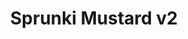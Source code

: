 ---
slug: sprunki-mustard-v2-2147
title: Sprunki Mustard v2
description: "Sprunki Mustard v2 is an exciting online game. Play for free directly in your browser!"
icon: /images/popular_mods/Sprunki Mustard v2.png
url: https://wowtbc.net/sprunkin/mustardv2/index.html
previewImage: /images/popular_mods/Sprunki Mustard v2.png
type: popular mods

# SEO配置
seo:
  title: "Sprunki Mustard v2 - Play Free Online Game | Fun Browser Games"
  description: "Sprunki Mustard v2 - Play this fun online game for free in your browser. No download required!"
  ogImage: "/images/popular_mods/Sprunki Mustard v2.png"
  keywords: "sprunki-mustard-v2-2147, online game, browser game, free game, popular mods game, play online"

videoUrls:
  - https://www.youtube.com/embed/example1
  - https://www.youtube.com/embed/example2

whyPlay:
  title: "Why Play Sprunki Mustard v2?"
  items:
    - "Immersive Gameplay: Sprunki Mustard v2 offers an engaging and immersive gaming experience that will keep you entertained for hours"
    - "Challenging Levels: Test your skills with increasingly difficult challenges and obstacles"
    - "Beautiful Graphics: Enjoy stunning visuals and smooth animations that bring the game world to life"
    - "Regular Updates: New content and features are added regularly to keep the game fresh and exciting"
    - "Free to Play: Experience all the fun without spending a penny"
    - "Community Features: Connect with other players, share strategies, and compete for high scores"
    - "Cross-Platform: Play on any device with a web browser, no downloads required"

features:
  title: "Key Features of Sprunki Mustard v2"
  image: "/images/popular_mods/Sprunki Mustard v2.png"
  items:
    - "Intuitive Controls: Easy to learn controls make Sprunki Mustard v2 accessible for players of all skill levels"
    - "Multiple Game Modes: Enjoy various gameplay options that provide different challenges and experiences"
    - "Character Customization: Personalize your gaming experience with unique characters and items"
    - "Achievement System: Complete special tasks to earn rewards and recognition"
    - "Leaderboards: Compete with players worldwide and see who can achieve the highest scores"

characteristics:
  title: "Game Characteristics"
  image: "/images/popular_mods/Sprunki Mustard v2.png"
  items:
    - "Genre: Popular mods game with elements of strategy and skill"
    - "Difficulty: Suitable for both casual gamers and those seeking a challenge"
    - "Play Time: Quick sessions or extended gameplay, depending on your preference"
    - "Art Style: Vibrant and engaging visuals that enhance the gaming experience"
    - "Sound Design: Immersive audio that complements the gameplay perfectly"

info: "Sprunki Mustard v2 is an exciting online game that offers players a unique and engaging gaming experience. With its intuitive controls, stunning visuals, and challenging gameplay, Sprunki Mustard v2 provides hours of entertainment for players of all ages and skill levels. Whether you're looking for a quick gaming session during a break or an extended play session, Sprunki Mustard v2 delivers an immersive experience that will keep you coming back for more. The game features multiple levels of increasing difficulty, ensuring that players are constantly challenged as they progress. With regular updates adding new content and features, Sprunki Mustard v2 remains fresh and exciting, providing endless entertainment options for its growing community of players."

howToPlayIntro: "Welcome to Sprunki Mustard v2! This guide will walk you through the basics and help you master the game. Whether you're a beginner or looking to improve your skills, these tips and instructions will enhance your gaming experience."

howToPlaySteps:
  - title: "Getting Started"
    description: "Begin your Sprunki Mustard v2 adventure by familiarizing yourself with the controls. Use your keyboard or mouse to navigate through the game interface. The tutorial will guide you through the basic mechanics and help you understand the objectives."
  - title: "Understanding the Objectives"
    description: "In Sprunki Mustard v2, your main goal is to progress through levels by completing specific objectives. Each level presents unique challenges that require different strategies and approaches."
  - title: "Mastering the Controls"
    description: "Practice using the controls to improve your precision and reaction time. Sprunki Mustard v2 requires quick reflexes and strategic thinking to overcome obstacles and defeat opponents."
  - title: "Utilizing Power-ups"
    description: "Collect power-ups throughout the game to enhance your abilities and overcome difficult challenges. Each power-up offers unique advantages that can be crucial for success."
  - title: "Developing Strategies"
    description: "As you progress in Sprunki Mustard v2, develop effective strategies for different scenarios. Analyze patterns, anticipate challenges, and adapt your approach to maximize your performance."

faq:
  title: "Frequently Asked Questions about Sprunki Mustard v2"
  items:
    - question: "Is Sprunki Mustard v2 free to play?"
      answer: "Yes, Sprunki Mustard v2 is completely free to play directly in your web browser. No downloads or purchases are required to enjoy the full game experience."
    - question: "Can I play Sprunki Mustard v2 on mobile devices?"
      answer: "Yes, Sprunki Mustard v2 is optimized for both desktop and mobile play. You can enjoy the game on any device with a web browser and internet connection."
    - question: "Are there any in-game purchases?"
      answer: "While Sprunki Mustard v2 is free to play, there may be optional in-game purchases available for cosmetic items or additional features that don't affect core gameplay."
    - question: "How often is Sprunki Mustard v2 updated?"
      answer: "The developers regularly update Sprunki Mustard v2 with new content, features, and improvements based on player feedback and game performance."
    - question: "Can I play Sprunki Mustard v2 offline?"
      answer: "Currently, Sprunki Mustard v2 requires an internet connection to play as it's a browser-based online game."
    - question: "Is Sprunki Mustard v2 suitable for children?"
      answer: "Yes, Sprunki Mustard v2 is designed to be family-friendly and suitable for players of all ages."
    - question: "How do I report bugs or issues?"
      answer: "If you encounter any problems while playing Sprunki Mustard v2, you can report them through the game's support page or contact the developers directly through their website."
    - question: "Still Have Questions?"
      answer: "If you have additional questions about Sprunki Mustard v2 that aren't covered in this FAQ, please visit our support center or contact our customer service team for assistance."
---